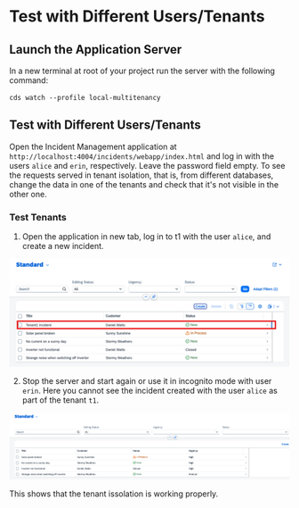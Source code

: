 # Test with Different Users/Tenants

## Launch the Application Server

In a new terminal at root of your project run the server with the following command:

  ```shell
  cds watch --profile local-multitenancy
  ```

## Test with Different Users/Tenants

Open the Incident Management application at `http://localhost:4004/incidents/webapp/index.html` and log in with the users `alice` and `erin`, respectively. Leave the password field empty. To see the requests served in tenant isolation, that is, from different databases, change the data in one of the tenants and check that it's not visible in the other one.

### Test Tenants

1. Open the application in new tab, log in to t1 with the user `alice`, and create a new incident.

<img src="../../images/tenant2.png"/>

2. Stop the server and start again or use it in incognito mode with user `erin`. Here you cannot see the incident created with the user `alice` as part of the tenant `t1`.

<img src="../../images/tenant1.png"/>

This shows that the tenant issolation is working properly. 

